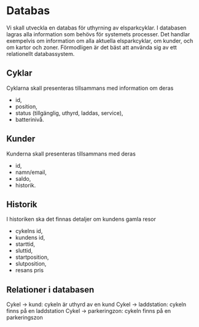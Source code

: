 # Databas
Vi skall utveckla en databas för uthyrning av elsparkcyklar. I databasen lagras alla information som behövs för systemets processer. Det handlar exempelvis om information om alla aktuella elsparkcyklar, om kunder, och om kartor och zoner. Förmodligen är det bäst att använda sig av ett relationellt databassystem.

## Cyklar
Cyklarna skall presenteras tillsammans med information om deras 
- id,
- position,
- status (tillgänglig, uthyrd, laddas, service),
- batterinivå.

## Kunder
Kunderna skall presenteras tillsammans med deras
- id,
- namn/email,
- saldo,
- historik.

## Historik
I historiken ska det finnas detaljer om kundens gamla resor
- cykelns id,
- kundens id,
- starttid,
- sluttid,
- startposition,
- slutposition,
- resans pris


## Relationer i databasen
Cykel -> kund: cykeln är uthyrd av en kund
Cykel -> laddstation: cykeln finns på en laddstation
Cykel -> parkeringzon: cykeln finns på en parkeringszon
